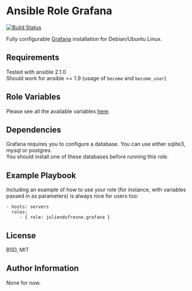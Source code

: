 Ansible Role Grafana
====================

[![Build Status](https://travis-ci.org/juliendufresne/ansible-role-grafana.svg?branch=master)](https://travis-ci.org/juliendufresne/ansible-role-grafana)

Fully configurable [Grafana](http://grafana.org/) installation for Debian/Ubuntu Linux.

Requirements
------------

Tested with ansible 2.1.0  
Should work for ansible >= 1.9 (usage of `become` and `become_user`)

Role Variables
--------------

Please see all the available variables [here](defaults/main.yml).


Dependencies
------------

Grafana requires you to configure a database. You can use either sqlite3, mysql or postgres.  
You should install one of these databases before running this role.

Example Playbook
----------------

Including an example of how to use your role (for instance, with variables passed in as parameters) is always nice for users too:

    - hosts: servers
      roles:
         - { role: juliendufresne.grafana }

License
-------

BSD, MIT

Author Information
------------------

None for now.
